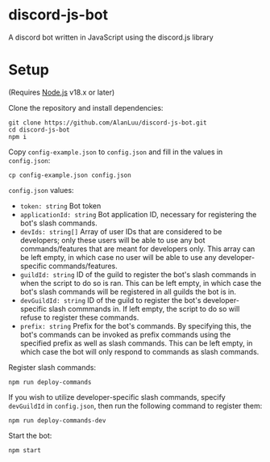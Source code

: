 # discord-js-bot
A discord bot written in JavaScript using the discord.js library

# Setup
(Requires [Node.js](https://nodejs.org/en) v18.x or later)

Clone the repository and install dependencies:
```
git clone https://github.com/AlanLuu/discord-js-bot.git
cd discord-js-bot
npm i
```

Copy `config-example.json` to `config.json` and fill in the values in `config.json`:
```
cp config-example.json config.json
```

`config.json` values:
- `token: string` Bot token
- `applicationId: string` Bot application ID, necessary for registering the bot's slash commands.
- `devIds: string[]` Array of user IDs that are considered to be developers; only these users will be able to use any bot commands/features that are meant for developers only. This array can be left empty, in which case no user will be able to use any developer-specific commands/features.
- `guildId: string` ID of the guild to register the bot's slash commands in when the script to do so is ran. This can be left empty, in which case the bot's slash commands will be registered in all guilds the bot is in.
- `devGuildId: string` ID of the guild to register the bot's developer-specific slash commmands in. If left empty, the script to do so will refuse to register these commands.
- `prefix: string` Prefix for the bot's commands. By specifying this, the bot's commands can be invoked as prefix commands using the specified prefix as well as slash commands. This can be left empty, in which case the bot will only respond to commands as slash commands.

Register slash commands:
```
npm run deploy-commands
```

If you wish to utilize developer-specific slash commands, specify `devGuildId` in `config.json`, then run the following command to register them:
```
npm run deploy-commands-dev
```

Start the bot:
```
npm start
```
